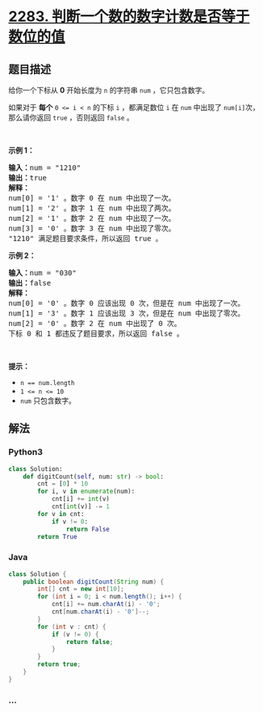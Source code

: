 # [2283. 判断一个数的数字计数是否等于数位的值](https://leetcode-cn.com/problems/check-if-number-has-equal-digit-count-and-digit-value)

## 题目描述

<!-- 这里写题目描述 -->

<p>给你一个下标从 <strong>0</strong>&nbsp;开始长度为 <code>n</code>&nbsp;的字符串&nbsp;<code>num</code>&nbsp;，它只包含数字。</p>

<p>如果对于 <strong>每个</strong><em>&nbsp;</em><code>0 &lt;= i &lt; n</code>&nbsp;的下标&nbsp;<code>i</code>&nbsp;，都满足数位<em>&nbsp;</em><code>i</code>&nbsp;在 <code>num</code>&nbsp;中出现了&nbsp;<code>num[i]</code>次，那么请你返回&nbsp;<code>true</code>&nbsp;，否则返回&nbsp;<code>false</code>&nbsp;。</p>

<p>&nbsp;</p>

<p><strong>示例 1：</strong></p>

<pre><b>输入：</b>num = "1210"
<b>输出：</b>true
<strong>解释：</strong>
num[0] = '1' 。数字 0 在 num 中出现了一次。
num[1] = '2' 。数字 1 在 num 中出现了两次。
num[2] = '1' 。数字 2 在 num 中出现了一次。
num[3] = '0' 。数字 3 在 num 中出现了零次。
"1210" 满足题目要求条件，所以返回 true 。
</pre>

<p><strong>示例 2：</strong></p>

<pre><b>输入：</b>num = "030"
<b>输出：</b>false
<strong>解释：</strong>
num[0] = '0' 。数字 0 应该出现 0 次，但是在 num 中出现了一次。
num[1] = '3' 。数字 1 应该出现 3 次，但是在 num 中出现了零次。
num[2] = '0' 。数字 2 在 num 中出现了 0 次。
下标 0 和 1 都违反了题目要求，所以返回 false 。
</pre>

<p>&nbsp;</p>

<p><strong>提示：</strong></p>

<ul>
	<li><code>n == num.length</code></li>
	<li><code>1 &lt;= n &lt;= 10</code></li>
	<li><code>num</code>&nbsp;只包含数字。</li>
</ul>


## 解法

<!-- 这里可写通用的实现逻辑 -->

<!-- tabs:start -->

### **Python3**

<!-- 这里可写当前语言的特殊实现逻辑 -->

```python
class Solution:
    def digitCount(self, num: str) -> bool:
        cnt = [0] * 10
        for i, v in enumerate(num):
            cnt[i] += int(v)
            cnt[int(v)] -= 1
        for v in cnt:
            if v != 0:
                return False
        return True
```

### **Java**

<!-- 这里可写当前语言的特殊实现逻辑 -->

```java
class Solution {
    public boolean digitCount(String num) {
        int[] cnt = new int[10];
        for (int i = 0; i < num.length(); i++) {
            cnt[i] += num.charAt(i) - '0';
            cnt[num.charAt(i) - '0']--;
        }
        for (int v : cnt) {
            if (v != 0) {
                return false;
            }
        }
        return true;
    }
}
```

### **...**

```

```

<!-- tabs:end -->
